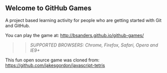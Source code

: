## Welcome to GitHub Games

A project based learning activity for people who are getting started with Git and GitHub.

You can play the game at: http://bsanders.github.io/github-games/

>> _*SUPPORTED BROWSERS*: Chrome, Firefox, Safari, Opera and IE9+_

This fun open source game was cloned from: https://github.com/jakesgordon/javascript-tetris
